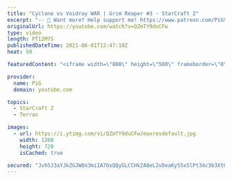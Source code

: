 ```yaml
---
title: "Cyclone vs Voidray WAR | Grim Reaper #3 - StarCraft 2"
excerpt: "-- 🐷 Want more? Help support me! https://www.patreon.com/PiGSC2 🐖 Watch live at https://www.twitch.tv/x5_pig 🐽 Linktree: https://linktr.ee/PiGStarcraft 👕 Merch: https://teespring.com/stores/pig-sc2 -- 🤯 ICYFAR Playlist: https://www.youtube.com/playlist?list=PLFUDU8AOevUczdbU-zuY0-vykRSR1YsLC 🧜"
originalUrl: https://youtube.com/watch?v=QZmTY9duCFw
type: video
length: PT12M7S
publishedDateTime: 2021-06-01T12:47:10Z
heat: 50

featuredContent: "<iframe width=\"800\" height=\"500\" frameborder=\"0\" src=\"https://www.youtube.com/embed/QZmTY9duCFw\" allow=\"accelerometer; autoplay; encrypted-media; gyroscope; picture-in-picture\" allowfullscreen></iframe>"

provider:
  name: PiG
  domain: youtube.com

topics:
  - StarCraft 2
  - Terran

images:
  - url: https://i.ytimg.com/vi/QZmTY9duCFw/maxresdefault.jpg
    width: 1280
    height: 720
    isCached: true

secured: "JvhSJ3aYJkZGJW8n3miIA7OxQQyGLCCHk2A8eL2vDeaKy55x5lPt34c3b3XtOjlyyCO8YuhyNNWcDFv1ShSqhETkYWH1bVVK1ujGjgu4zSVnYiuL4KQ3y42kZDjadWae3xQL1YeCgxsLSxFe+LiE1wVExcOP3CIaLZ3z12i6mry5AuhxQGeZeLoWrPUlA4PkPH6oT1CBklsteZanUHBHasyC7gk/aAFqKEn84LV5kNgZc778XyHhfIqz1d39xcuRzu6NAjx+e1i/goqRXMUNPO6SGKiXS9cwoFiX8OH6osu1wl6ltE0SSkzyil62QAt4YUR/y1vu0lYmiepXiodqAyJ2Z7ZIu7V6y/2QeRrDrI8/bDgLvqNSR3FkOAszqS//JU9Jz4tDJBgwrkh5nQPrQ9v1PL6WVjbPkLEUlF5U+FQ=;JnAsJK14p38jcN3sL4Z8ZA=="
---
```



